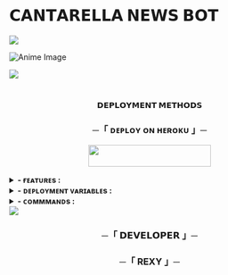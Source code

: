 # 𝗖𝗔𝗡𝗧𝗔𝗥𝗘𝗟𝗟𝗔 𝗡𝗘𝗪𝗦 𝗕𝗢𝗧

<img src="https://user-images.githubusercontent.com/73097560/115834477-dbab4500-a447-11eb-908a-139a6edaec5c.gif">

![Anime Image](https://i.ibb.co/ynjcqYdZ/photo-2025-04-06-20-48-47-7490304985767346192.jpg)

<img src="https://user-images.githubusercontent.com/73097560/115834477-dbab4500-a447-11eb-908a-139a6edaec5c.gif">

  <h1 align="center"></h1>
<p align="center"> 
<b>𝗗𝗘𝗣𝗟𝗢𝗬𝗠𝗘𝗡𝗧 𝗠𝗘𝗧𝗛𝗢𝗗𝗦</b>
</p>

<h3 align="center">
    ─「 ᴅᴇᴩʟᴏʏ ᴏɴ ʜᴇʀᴏᴋᴜ 」─
</h3>

<p align="center"><a href="https://dashboard.heroku.com/new?template=https://github.com/Codeflix-Bots/AutoRenameBot"> <img src="https://img.shields.io/badge/Deploy%20On%20Heroku-black?style=for-the-badge&logo=heroku" width="220" height="38.45"/></a></p>

<details><summary><b> - ғᴇᴀᴛᴜʀᴇs :</b></summary>

  
## ғᴇᴀᴛᴜʀᴇs
```
• ᴛʜɪs ᴛᴇʟᴇɢʀᴀᴍ ʙᴏᴛ ғᴇᴛᴄʜᴇs ᴀɴɪᴍᴇ ɴᴇᴡs ғʀᴏᴍ ᴍᴜʟᴛɪᴘʟᴇ sᴏᴜʀᴄᴇs ʟɪᴋᴇ ᴍʏᴀɴɪᴍᴇʟɪsᴛ, ᴄʀᴜɴᴄʜʏʀᴏʟʟ, ᴀɴᴅ ᴛʜᴇᴀɴɪᴍᴇᴅᴀɪʟʏ, ᴀɴᴅ ᴘᴏsᴛs ᴛʜᴇᴍ ɪɴ ʏᴏᴜʀ ᴄʜᴏsᴇɴ ᴛᴇʟᴇɢʀᴀᴍ ᴄʜᴀɴɴᴇʟ ᴏʀ ɢʀᴏᴜᴘ. ʏᴏᴜ ᴄᴀɴ ᴜsᴇ ᴛʜɪs ʙᴏᴛ ᴛᴏ ᴄʀᴇᴀᴛᴇ ᴀɴ ᴀɴɪᴍᴇ ɴᴇᴡs ᴄʜᴀɴɴᴇʟ ᴛʜᴀᴛ ᴀᴜᴛᴏᴍᴀᴛɪᴄᴀʟʟʏ ᴜᴘᴅᴀᴛᴇs ᴡɪᴛʜ ᴛʜᴇ ʟᴀᴛᴇsᴛ ɴᴇᴡs.

```
<b>ᴛᴏ ᴋɴᴏᴡ ᴀʙᴏᴜᴛ ᴀʟʟ ғᴇᴀᴛᴜʀᴇs, ᴊᴏɪɴ ᴏᴜʀ  <a href='https://t.me/EmitingStars_Botz'>ᴜᴘᴅᴀᴛᴇs ᴄʜᴀɴɴᴇʟ</a>.</b>
</details>

<details><summary><b> - ᴅᴇᴘʟᴏʏᴍᴇɴᴛ ᴠᴀʀɪᴀʙʟᴇs :</summary>
  
## ᴅᴇᴘʟᴏʏᴍᴇɴᴛ ᴠᴀʀɪᴀʙʟᴇs
```
* `BOT_TOKEN` - Get bot token from <a href="https://t.me/BotFather" target="/blank">Bot Father</a>
* `API_ID` - Get api id from <a href="https://my.telegram.org" target="/blank">Telegram Auth</a>
* `API_HASH` - Get api hash from <a href="https://my.telegram.org" target="/blank">Telegram Auth</a>
* `DATABASE_URI` - Mongo Database URL from <a href="https://cloud.mongodb.com" target="/blank">Mongo DB</a>
* `PICS` - Start message photo. `Optional`
```
</details>
<details><summary><b> - ᴄᴏᴍᴍᴍᴀɴᴅs :</summary>
  
## ᴄᴏᴍᴍᴍᴀɴᴅs
```
start - Cʜᴇᴄᴋ ɪᴀᴍ ᴀʟɪᴠᴇ ᴏʀ ɴᴏᴛ 
news - Mᴀsᴛᴇʀ, ᴀᴅᴅ ᴀ ᴄʜᴀɴɴᴇʟ ᴀɴᴅ ʟᴇᴛ ʏᴏᴜʀ ǫᴜᴇᴇɴ sʟᴀʏ.
listnews - Mʏ ᴍᴀsᴛᴇʀ, ʏᴏᴜ ᴄᴀɴ sᴇᴇ ᴡʜᴇɴ ʏᴏᴜʀ ǫᴜᴇᴇɴ ɪs sʟᴀʏɪɴɢ.
removenews - Mᴀsᴛᴇʀ, ʀᴇᴍᴏᴠᴇ ᴍᴇ ғʀᴏᴍ ᴛʜɪs ᴄʜᴀɴɴᴇʟ ʙᴇᴄᴀᴜsᴇ ʏᴏᴜʀ sʟᴀʏ ǫᴜᴇᴇɴ ɪs ʙᴏʀᴇᴅ.
addadmin - Gᴇᴛ ᴍᴇ ᴀ ɴᴇᴡ ᴍᴀsᴛᴇʀ, ᴍʏ ᴅᴇᴀʀ ᴅᴀᴅᴅʏ.
removeadmin - Eᴡᴡ, ɪ ᴡᴏɴ'ᴛ ᴡᴏʀᴋ ғᴏʀ ʏᴏᴜ.
listadmins - Tʜᴇsᴇ ᴀʀᴇ ᴍʏ ᴄᴜᴛᴇ ᴍᴀsᴛᴇʀs ᴡʜᴏ ᴄᴀʟʟ ᴍᴇ sʟᴀʏ ǫᴜᴇᴇɴ.
```
</details>
<img src="https://user-images.githubusercontent.com/73097560/115834477-dbab4500-a447-11eb-908a-139a6edaec5c.gif">

<h3 align="center">
    ─「 𝗗𝗘𝗩𝗘𝗟𝗢𝗣𝗘𝗥 」─
</h3>

<p align="center">

<h3 align="center">
    ─「 REXY 」─
</h3>

<p align="center">
